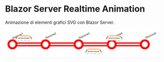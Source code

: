 # Blazor Server Realtime Animation
Animazione di elementi grafici SVG con Blazor Server.

![demo.gif](demo.gif)
